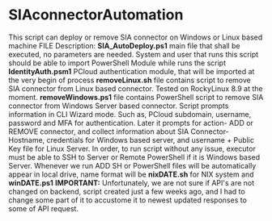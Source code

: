 # SIAconnectorAutomation
This script can deploy or remove SIA connector on Windows or Linux based machine
FILE Description:
**SIA_AutoDeploy.ps1** main file that shall be executed, no parameters are needed. System and user that runs this script should be able to import PowerShell Module while runs the script
**IdentityAuth.psm1** PCloud authentication module, that will be imported at the very begin of process
**removeLinux.sh** file contains script to remove SIA connector from Linux based connector. Tested on RockyLinux 8.9 at the moment.
**removeWindows.ps1** file contains PowerShell script to remove SIA connector from Windows Server based connector.
Script prompts information in CLI Wizard mode. Such as, PCloud subdomain, username, password and MFA for authentication. Later it prompts for action- ADD or REMOVE connector, and collect information about SIA Connector- Hostname, credentials for Windows based server, and username + Public Key file for Linux Server. In order, to run script without any issue, executor must be able to SSH to Server or Remote PowerShell if it is Windows based Server.
Whenever we run ADD SH or PowerShell files will be automatically appear in local drive, name format will be **nixDATE.sh** for NIX system and **winDATE.ps1**
**IMPORTANT:** Unfortunately, we are not sure if API's are not changed on backend, script created just a few weeks ago, and I had to change some part of it to accustome it to newest updated responses to some of API request.
